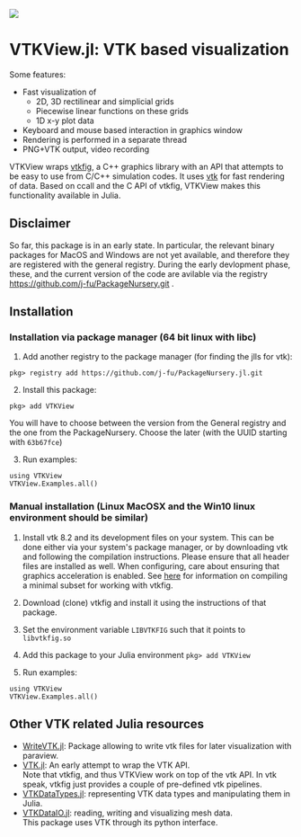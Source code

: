 [![](https://img.shields.io/badge/docs-dev-blue.svg)](https://j-fu.github.io/VTKView.jl/dev)

# VTKView.jl: VTK based visualization

Some features:
- Fast visualization of
  - 2D, 3D rectilinear and simplicial grids
  - Piecewise linear functions on these grids
  - 1D x-y plot data
- Keyboard and mouse based interaction in graphics window
- Rendering is performed in a separate thread
- PNG+VTK output, video recording


VTKView wraps [vtkfig](https://github.com/j-fu/vtkfig), a C++ graphics library with an API that attempts to be easy  to use from C/C++ simulation codes. It uses [vtk](https://vtk.org) for fast rendering of data. Based on ccall and the C API of vtkfig, VTKView makes this functionality available in Julia. 

## Disclaimer

So far, this package is in an early state. In particular, the relevant binary packages for MacOS and Windows are not yet available, and therefore they are registered with the general registry. During the early devlopment phase, these, and the current version  of the code
are avilable via the registry https://github.com/j-fu/PackageNursery.git .

## Installation 

### Installation via package manager (64 bit linux with libc)

1. Add another registry to the package manager (for finding  the jlls for vtk):  
```
pkg> registry add https://github.com/j-fu/PackageNursery.jl.git
```
2. Install this package:   
```
pkg> add VTKView
```
   You will have to choose between the version from the General registry and the one from the PackageNursery. Choose the later (with the UUID starting with `63b67fce`)


3. Run examples:
```
using VTKView
VTKView.Examples.all()
```

### Manual installation  (Linux MacOSX and the Win10 linux environment should be similar)

1. Install vtk 8.2 and its development files on your system.
   This can be done either via your system's package manager, or by downloading vtk and following the compilation instructions. Please ensure that all header files are installed as well. When configuring, care about
   ensuring that graphics acceleration is enabled. See [here](https://github.com/j-fu/vtkfig/blob/master/doc/vtkminimal.md) for information on compiling a minimal subset for working with vtkfig.

2. Download (clone) vtkfig and install it using the instructions of that package. 

3. Set the environment variable `LIBVTKFIG` such that it points to `libvtkfig.so`

4. Add this package to your Julia environment
`pkg> add VTKView`

5. Run examples:
```
using VTKView
VTKView.Examples.all()
```

## Other VTK related Julia resources

- [WriteVTK.jl](https://github.com/jipolanco/WriteVTK.jl): Package allowing to write vtk files for later visualization with paraview.
- [VTK.jl](https://github.com/timholy/VTK.jl): An early attempt to wrap the VTK API.  
  Note that vtkfig, and thus VTKView work on top of the vtk API. In vtk speak, vtkfig just provides a couple of pre-defined vtk pipelines.
- [VTKDataTypes.jl](https://github.com/mohamed82008/VTKDataTypes.jl): representing VTK data types and manipulating them in Julia.
- [VTKDataIO.jl](https://github.com/mohamed82008/VTKDataIO.jl):  reading, writing and visualizing mesh data.  
  This package uses VTK through its python interface.
